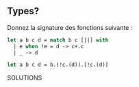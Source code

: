 ## Types?
Donnez la signature des fonctions suivante :
```ocaml
let a b c d = match b c [||] with
  | e when !e = d -> c+.c
  | _ -> d
``` 

```ocaml
let a b c d = b.(!c.(d)).[!c.(d)]
``` 


SOLUTIONS

<!--stackedit_data:
eyJoaXN0b3J5IjpbMTIyMTIyMzg3NiwtMTAwMzQwOTQ2Ml19
-->